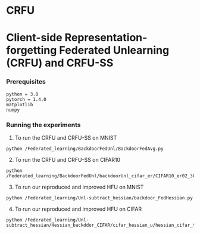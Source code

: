 # CRFU

# Client-side Representation-forgetting Federated Unlearning (CRFU) and CRFU-SS

### Prerequisites

```
python = 3.8
pytorch = 1.4.0
matplotlib
numpy
```

### Running the experiments

1. To run the CRFU and CRFU-SS on MNIST
```
python /Federated_learning/BackdoorFedUnl/BackdoorFedAvg.py
```

2. To run the CRFU and CRFU-SS on CIFAR10
```
python /Federated_learning/BackdoorFedUnl/backdoorUnl_cifar_er/CIFAR10_er02_3ke.py
```

3. To run our reproduced and improved HFU on MNIST
```
python /Federated_learning/Unl-subtract_hessian/backdoor_FedHessian.py
```

4. To run our reproduced and improved HFU on CIFAR
```
python /Federated_learning/Unl-subtract_hessian/Hessian_backddor_CIFAR/cifar_hessian_u/hessian_cifar_temp.py
```